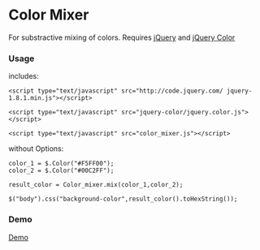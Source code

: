 # Color Mixer

For substractive mixing of colors.
Requires [jQuery](http://jquery.com/ "jQuery") and [jQuery Color](https://github.com/jquery/jquery-color/")


### Usage

includes:

	<script type="text/javascript" src="http://code.jquery.com/	jquery-1.8.1.min.js"></script>
	
	<script type="text/javascript" src="jquery-color/jquery.color.js"></script>
	
	<script type="text/javascript" src="color_mixer.js"></script>

without Options:

	color_1 = $.Color("#F5FF00");
	color_2 = $.Color("#00C2FF");
	
	result_color = Color_mixer.mix(color_1,color_2);
	
	$("body").css("background-color",result_color().toHexString());
	
	
### Demo

[Demo](http://www.andysoiron.de/demos/color_mixer "Demo")